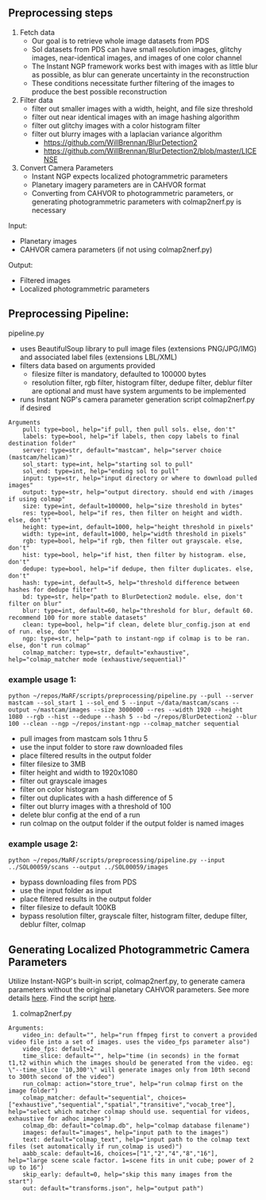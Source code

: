 ## Preprocessing steps
1. Fetch data
    - Our goal is to retrieve whole image datasets from PDS
    - Sol datasets from PDS can have small resolution images, glitchy images, near-identical images, and images of one color channel
    - The Instant NGP framework works best with images with as little blur as possible, as blur can generate uncertainty in the reconstruction
    - These conditions necessitate further filtering of the images to produce the best possible reconstruction
2. Filter data
    - filter out smaller images with a width, height, and file size threshold
    - filter out near identical images with an image hashing algorithm
    - filter out glitchy images with a color histogram filter
    - filter out blurry images with a laplacian variance algorithm
        - https://github.com/WillBrennan/BlurDetection2
        - https://github.com/WillBrennan/BlurDetection2/blob/master/LICENSE
3. Convert Camera Parameters
    - Instant NGP expects localized photogrammetric parameters
    - Planetary imagery parameters are in CAHVOR format
    - Converting from CAHVOR to photogrammetric parameters, or generating photogrammetric parameters with colmap2nerf.py is necessary

Input:
* Planetary images
* CAHVOR camera parameters (if not using colmap2nerf.py)

Output:
* Filtered images
* Localized photogrammetric parameters 

## Preprocessing Pipeline:
pipeline.py
- uses BeautifulSoup library to pull image files (extensions PNG/JPG/IMG) and associated label files (extensions LBL/XML)
- filters data based on arguments provided
    - filesize filter is mandatory, defaulted to 100000 bytes
    - resolution filter, rgb filter, histogram filter, dedupe filter, deblur filter are optional and must have system arguments to be implemented
- runs Instant NGP's camera parameter generation script colmap2nerf.py if desired

```
Arguments
    pull: type=bool, help="if pull, then pull sols. else, don't"
    labels: type=bool, help="if labels, then copy labels to final destination folder"
    server: type=str, default="mastcam", help="server choice (mastcam/helicam)"
    sol_start: type=int, help="starting sol to pull"
    sol_end: type=int, help="ending sol to pull"
    input: type=str, help="input directory or where to download pulled images"
    output: type=str, help="output directory. should end with /images if using colmap"
    size: type=int, default=100000, help="size threshold in bytes"
    res: type=bool, help="if res, then filter on height and width. else, don't"
    height: type=int, default=1000, help="height threshold in pixels"
    width: type=int, default=1000, help="width threshold in pixels"
    rgb: type=bool, help="if rgb, then filter out grayscale. else, don't"
    hist: type=bool, help="if hist, then filter by histogram. else, don't"
    dedupe: type=bool, help="if dedupe, then filter duplicates. else, don't"
    hash: type=int, default=5, help="threshold difference between hashes for dedupe filter"
    bd: type=str, help="path to BlurDetection2 module. else, don't filter on blur"
    blur: type=int, default=60, help="threshold for blur, default 60. recommend 100 for more stable datasets"
    clean: type=bool, help="if clean, delete blur_config.json at end of run. else, don't"
    ngp: type=str, help="path to instant-ngp if colmap is to be ran. else, don't run colmap"
    colmap_matcher: type=str, default="exhaustive", help="colmap_matcher mode (exhaustive/sequential)"
```

### example usage 1:
```
python ~/repos/MaRF/scripts/preprocessing/pipeline.py --pull --server mastcam --sol_start 1 --sol_end 5 --input ~/data/mastcam/scans --output ~/mastcam/images --size 3000000 --res --width 1920 --height 1080 --rgb --hist --dedupe --hash 5 --bd ~/repos/BlurDetection2 --blur 100 --clean --ngp ~/repos/instant-ngp --colmap_matcher sequential
```
- pull images from mastcam sols 1 thru 5
- use the input folder to store raw downloaded files
- place filtered results in the output folder
- filter filesize to 3MB
- filter height and width to 1920x1080
- filter out grayscale images
- filter on color histogram
- filter out duplicates with a hash difference of 5
- filter out blurry images with a threshold of 100
- delete blur config at the end of a run
- run colmap on the output folder if the output folder is named images


### example usage 2:
```
python ~/repos/MaRF/scripts/preprocessing/pipeline.py --input ../SOL00059/scans --output ../SOL00059/images
```
- bypass downloading files from PDS
- use the input folder as input
- place filtered results in the output folder
- filter filesize to default 100KB
- bypass resolution filter, grayscale filter, histogram filter, dedupe filter, deblur filter, colmap


## Generating Localized Photogrammetric Camera Parameters
Utilize Instant-NGP's built-in script, colmap2nerf.py, to generate camera parameters without the original planetary CAHVOR parameters. See more details [here](https://github.com/NVlabs/instant-ngp/blob/master/docs/nerf_dataset_tips.md#preparing-new-nerf-datasets). Find the script [here](https://github.com/NVlabs/instant-ngp/blob/master/scripts/colmap2nerf.py).

1. colmap2nerf.py

```
Arguments:
    video_in: default="", help="run ffmpeg first to convert a provided video file into a set of images. uses the video_fps parameter also")
    video_fps: default=2
    time_slice: default="", help="time (in seconds) in the format t1,t2 within which the images should be generated from the video. eg: \"--time_slice '10,300'\" will generate images only from 10th second to 300th second of the video")
    run_colmap: action="store_true", help="run colmap first on the image folder")
    colmap_matcher: default="sequential", choices=["exhaustive","sequential","spatial","transitive","vocab_tree"], help="select which matcher colmap should use. sequential for videos, exhaustive for adhoc images")
    colmap_db: default="colmap.db", help="colmap database filename")
    images: default="images", help="input path to the images")
    text: default="colmap_text", help="input path to the colmap text files (set automatically if run_colmap is used)")
    aabb_scale: default=16, choices=["1","2","4","8","16"], help="large scene scale factor. 1=scene fits in unit cube; power of 2 up to 16")
    skip_early: default=0, help="skip this many images from the start")
    out: default="transforms.json", help="output path")
```
